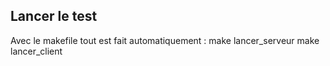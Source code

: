 ## Lancer le test
Avec le makefile tout est fait automatiquement : 
	make lancer_serveur
	make lancer_client
